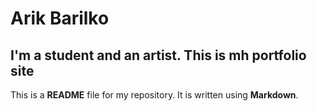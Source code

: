 # Arik Barilko

## I'm a student and an artist. This is mh portfolio site

This is a **README** file for my repository. It is written using **Markdown**.

